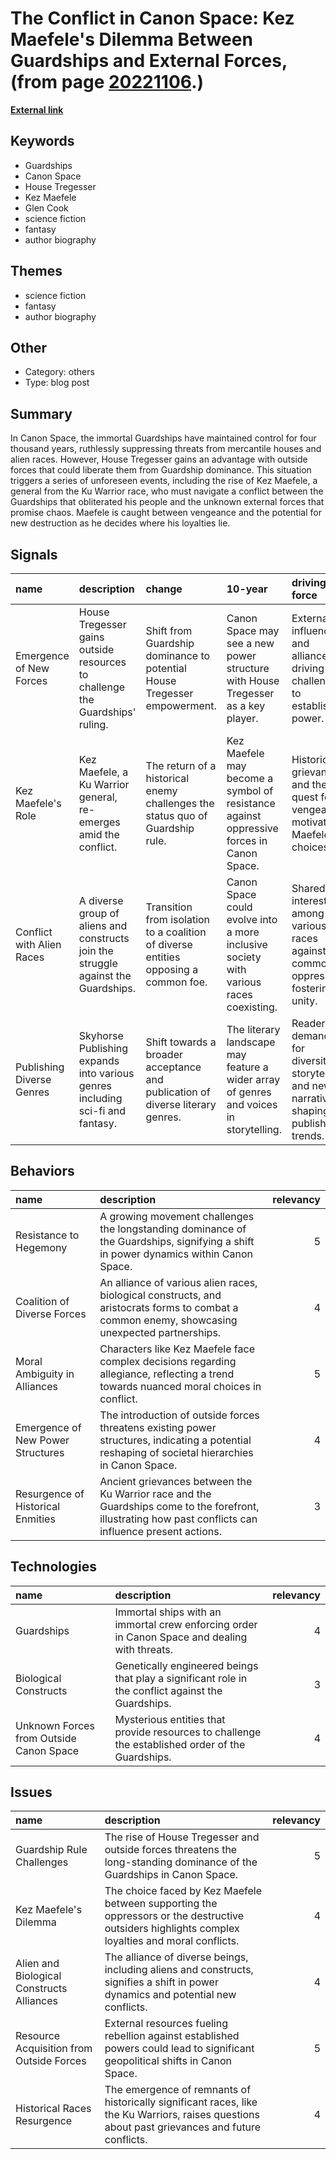 # __The Conflict in Canon Space: Kez Maefele's Dilemma Between Guardships and External Forces__, (from page [20221106](https://kghosh.substack.com/p/20221106).)

__[External link](https://www.goodreads.com/book/show/1808064.The_Dragon_Never_Sleeps)__



## Keywords

* Guardships
* Canon Space
* House Tregesser
* Kez Maefele
* Glen Cook
* science fiction
* fantasy
* author biography

## Themes

* science fiction
* fantasy
* author biography

## Other

* Category: others
* Type: blog post

## Summary

In Canon Space, the immortal Guardships have maintained control for four thousand years, ruthlessly suppressing threats from mercantile houses and alien races. However, House Tregesser gains an advantage with outside forces that could liberate them from Guardship dominance. This situation triggers a series of unforeseen events, including the rise of Kez Maefele, a general from the Ku Warrior race, who must navigate a conflict between the Guardships that obliterated his people and the unknown external forces that promise chaos. Maefele is caught between vengeance and the potential for new destruction as he decides where his loyalties lie.

## Signals

| name                      | description                                                                        | change                                                                              | 10-year                                                                                 | driving-force                                                                             |   relevancy |
|:--------------------------|:-----------------------------------------------------------------------------------|:------------------------------------------------------------------------------------|:----------------------------------------------------------------------------------------|:------------------------------------------------------------------------------------------|------------:|
| Emergence of New Forces   | House Tregesser gains outside resources to challenge the Guardships' ruling.       | Shift from Guardship dominance to potential House Tregesser empowerment.            | Canon Space may see a new power structure with House Tregesser as a key player.         | External influences and alliances driving challenges to established power.                |           4 |
| Kez Maefele's Role        | Kez Maefele, a Ku Warrior general, re-emerges amid the conflict.                   | The return of a historical enemy challenges the status quo of Guardship rule.       | Kez Maefele may become a symbol of resistance against oppressive forces in Canon Space. | Historical grievances and the quest for vengeance motivating Maefele's choices.           |           5 |
| Conflict with Alien Races | A diverse group of aliens and constructs join the struggle against the Guardships. | Transition from isolation to a coalition of diverse entities opposing a common foe. | Canon Space could evolve into a more inclusive society with various races coexisting.   | Shared interests among various races against a common oppressor fostering unity.          |           4 |
| Publishing Diverse Genres | Skyhorse Publishing expands into various genres including sci-fi and fantasy.      | Shift towards a broader acceptance and publication of diverse literary genres.      | The literary landscape may feature a wider array of genres and voices in storytelling.  | Reader demand for diversity in storytelling and new narratives shaping publishing trends. |           3 |

## Behaviors

| name                              | description                                                                                                                                             |   relevancy |
|:----------------------------------|:--------------------------------------------------------------------------------------------------------------------------------------------------------|------------:|
| Resistance to Hegemony            | A growing movement challenges the longstanding dominance of the Guardships, signifying a shift in power dynamics within Canon Space.                    |           5 |
| Coalition of Diverse Forces       | An alliance of various alien races, biological constructs, and aristocrats forms to combat a common enemy, showcasing unexpected partnerships.          |           4 |
| Moral Ambiguity in Alliances      | Characters like Kez Maefele face complex decisions regarding allegiance, reflecting a trend towards nuanced moral choices in conflict.                  |           5 |
| Emergence of New Power Structures | The introduction of outside forces threatens existing power structures, indicating a potential reshaping of societal hierarchies in Canon Space.        |           4 |
| Resurgence of Historical Enmities | Ancient grievances between the Ku Warrior race and the Guardships come to the forefront, illustrating how past conflicts can influence present actions. |           3 |

## Technologies

| name                                    | description                                                                                        |   relevancy |
|:----------------------------------------|:---------------------------------------------------------------------------------------------------|------------:|
| Guardships                              | Immortal ships with an immortal crew enforcing order in Canon Space and dealing with threats.      |           4 |
| Biological Constructs                   | Genetically engineered beings that play a significant role in the conflict against the Guardships. |           3 |
| Unknown Forces from Outside Canon Space | Mysterious entities that provide resources to challenge the established order of the Guardships.   |           4 |

## Issues

| name                                      | description                                                                                                                                      |   relevancy |
|:------------------------------------------|:-------------------------------------------------------------------------------------------------------------------------------------------------|------------:|
| Guardship Rule Challenges                 | The rise of House Tregesser and outside forces threatens the long-standing dominance of the Guardships in Canon Space.                           |           5 |
| Kez Maefele's Dilemma                     | The choice faced by Kez Maefele between supporting the oppressors or the destructive outsiders highlights complex loyalties and moral conflicts. |           4 |
| Alien and Biological Constructs Alliances | The alliance of diverse beings, including aliens and constructs, signifies a shift in power dynamics and potential new conflicts.                |           4 |
| Resource Acquisition from Outside Forces  | External resources fueling rebellion against established powers could lead to significant geopolitical shifts in Canon Space.                    |           5 |
| Historical Races Resurgence               | The emergence of remnants of historically significant races, like the Ku Warriors, raises questions about past grievances and future conflicts.  |           4 |